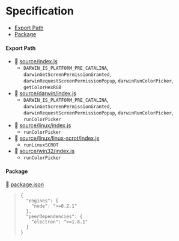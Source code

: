 # Specification

* [Export Path](#export-path)
* [Package](#package)

#### Export Path
+ 📄 [source/index.js](source/index.js)
  - `DARWIN_IS_PLATFORM_PRE_CATALINA`, `darwinGetScreenPermissionGranted`, `darwinRequestScreenPermissionPopup`, `darwinRunColorPicker`, `getColorHexRGB`
+ 📄 [source/darwin/index.js](source/darwin/index.js)
  - `DARWIN_IS_PLATFORM_PRE_CATALINA`, `darwinGetScreenPermissionGranted`, `darwinRequestScreenPermissionPopup`, `darwinRunColorPicker`, `runColorPicker`
+ 📄 [source/linux/index.js](source/linux/index.js)
  - `runColorPicker`
+ 📄 [source/linux/linux-scrot/index.js](source/linux/linux-scrot/index.js)
  - `runLinuxSCROT`
+ 📄 [source/win32/index.js](source/win32/index.js)
  - `runColorPicker`

#### Package
📄 [package.json](package.json)
> ```
> {
>   "engines": {
>     "node": ">=8.2.1"
>   },
>   "peerDependencies": {
>     "electron": ">=1.8.1"
>   }
> }
> ```
